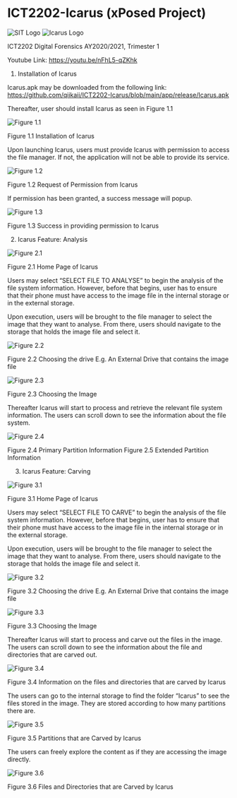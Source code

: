 # ICT2202-Icarus (xPosed Project)




![SIT Logo](/pictures/SIT_Logo.png?raw=true "SIT Logo")
![Icarus Logo](/pictures/Icarus_Logo.png?raw=true "Icarus Logo")


ICT2202 Digital Forensics
AY2020/2021, Trimester 1


Youtube Link: https://youtu.be/nFhL5-qZKhk
 
1.	Installation of Icarus

Icarus.apk may be downloaded from the following link: https://github.com/qiikaii/ICT2202-Icarus/blob/main/app/release/Icarus.apk

Thereafter, user should install Icarus as seen in Figure 1.1


 ![Figure 1.1](/pictures/Figure1_1.png?raw=true "Figure 1.1")
 
Figure 1.1 Installation of Icarus


Upon launching Icarus, users must provide Icarus with permission to access the file manager.
If not, the application will not be able to provide its service.


 ![Figure 1.2](/pictures/Figure1_2.png?raw=true "Figure 1.2")
 
Figure 1.2 Request of Permission from Icarus


If permission has been granted, a success message will popup.


![Figure 1.3](/pictures/Figure1_3.png?raw=true "Figure 1.3")

Figure 1.3 Success in providing permission to Icarus



2.	Icarus Feature: Analysis


![Figure 2.1](/pictures/Figure2_1.png?raw=true "Figure 2.1")

Figure 2.1 Home Page of Icarus


Users may select “SELECT FILE TO ANALYSE” to begin the analysis of the file system information. However, before that begins, user has to ensure that their phone must have access to the image file in the internal storage or in the external storage.

Upon execution, users will be brought to the file manager to select the image that they want to analyse. From there, users should navigate to the storage that holds the image file and select it.
 

![Figure 2.2](/pictures/Figure2_2.png?raw=true "Figure 2.2")

Figure 2.2 Choosing the drive E.g. An External Drive that contains the image file

![Figure 2.3](/pictures/Figure2_3.png?raw=true "Figure 2.3")

Figure 2.3 Choosing the Image


Thereafter Icarus will start to process and retrieve the relevant file system information. The users can scroll down to see the information about the file system.
 	 

![Figure 2.4](/pictures/Figure2_4.png?raw=true "Figure 2.4")

Figure 2.4 Primary Partition Information	Figure 2.5 Extended Partition Information

 
3.	Icarus Feature: Carving


![Figure 3.1](/pictures/Figure3_1.png?raw=true "Figure 3.1")

Figure 3.1 Home Page of Icarus


Users may select “SELECT FILE TO CARVE” to begin the analysis of the file system information. However, before that begins, user has to ensure that their phone must have access to the image file in the internal storage or in the external storage.

Upon execution, users will be brought to the file manager to select the image that they want to analyse. From there, users should navigate to the storage that holds the image file and select it.
 

![Figure 3.2](/pictures/Figure3_2.png?raw=true "Figure 3.2")

Figure 3.2 Choosing the drive E.g. An External Drive that contains the image file


![Figure 3.3](/pictures/Figure3_3.png?raw=true "Figure 3.3")

Figure 3.3 Choosing the Image


Thereafter Icarus will start to process and carve out the files in the image. The users can scroll down to see the information about the file and directories that are carved out.


![Figure 3.4](/pictures/Figure3_4.png?raw=true "Figure 3.4")

Figure 3.4 Information on the files and directories that are carved by Icarus


The users can go to the internal storage to find the folder “Icarus” to see the files stored in the image. They are stored according to how many partitions there are.


![Figure 3.5](/pictures/Figure3_5.png?raw=true "Figure 3.5")

Figure 3.5 Partitions that are Carved by Icarus


The users can freely explore the content as if they are accessing the image directly.


![Figure 3.6](/pictures/Figure3_6.png?raw=true "Figure 3.6")

Figure 3.6 Files and Directories that are Carved by Icarus

